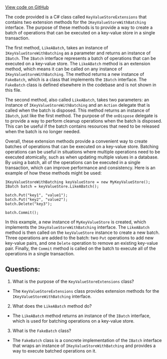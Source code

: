 [View code on GitHub](https://github.com/NethermindEth/nethermind/src/Nethermind/Nethermind.Core/KeyValueStoreExtensions.cs)

The code provided is a C# class called `KeyValueStoreExtensions` that contains two extension methods for the `IKeyValueStoreWithBatching` interface. The purpose of these methods is to provide a way to create a batch of operations that can be executed on a key-value store in a single transaction.

The first method, `LikeABatch`, takes an instance of `IKeyValueStoreWithBatching` as a parameter and returns an instance of `IBatch`. The `IBatch` interface represents a batch of operations that can be executed on a key-value store. The `LikeABatch` method is an extension method, which means it can be called on any instance of `IKeyValueStoreWithBatching`. The method returns a new instance of `FakeBatch`, which is a class that implements the `IBatch` interface. The `FakeBatch` class is defined elsewhere in the codebase and is not shown in this file.

The second method, also called `LikeABatch`, takes two parameters: an instance of `IKeyValueStoreWithBatching` and an `Action` delegate that is called when the batch is disposed. This method returns an instance of `IBatch`, just like the first method. The purpose of the `onDispose` delegate is to provide a way to perform cleanup operations when the batch is disposed. This can be useful if the batch contains resources that need to be released when the batch is no longer needed.

Overall, these extension methods provide a convenient way to create batches of operations that can be executed on a key-value store. Batching operations can be useful in situations where multiple operations need to be executed atomically, such as when updating multiple values in a database. By using a batch, all of the operations can be executed in a single transaction, which can improve performance and consistency. Here is an example of how these methods might be used:

```
IKeyValueStoreWithBatching keyValueStore = new MyKeyValueStore();
IBatch batch = keyValueStore.LikeABatch();

batch.Put("key1", "value1");
batch.Put("key2", "value2");
batch.Delete("key3");

batch.Commit();
``` 

In this example, a new instance of `MyKeyValueStore` is created, which implements the `IKeyValueStoreWithBatching` interface. The `LikeABatch` method is then called on the `keyValueStore` instance to create a new batch. Three operations are added to the batch: two `Put` operations to add new key-value pairs, and one `Delete` operation to remove an existing key-value pair. Finally, the `Commit` method is called on the batch to execute all of the operations in a single transaction.
## Questions: 
 1. What is the purpose of the `KeyValueStoreExtensions` class?
- The `KeyValueStoreExtensions` class provides extension methods for the `IKeyValueStoreWithBatching` interface.

2. What does the `LikeABatch` method do?
- The `LikeABatch` method returns an instance of the `IBatch` interface, which is used for batching operations on a key-value store.

3. What is the `FakeBatch` class?
- The `FakeBatch` class is a concrete implementation of the `IBatch` interface that wraps an instance of `IKeyValueStoreWithBatching` and provides a way to execute batched operations on it.